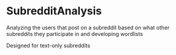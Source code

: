 # SubredditAnalysis

Analyzing the users that post on a subreddit based on what other subreddits they participate in and developing wordlists

Designed for text-only subreddits

